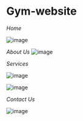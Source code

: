 # Gym-website

*Home*

![image](https://github.com/nisha-laur/Gym-website/assets/104618576/3c573334-a8d1-48b5-a8cf-e3df4b2e2d55)


*About Us*
![image](https://github.com/nisha-laur/Gym-website/assets/104618576/d008518f-9dc2-4d0b-b086-7fd0deb18f0a)


*Services*

![image](https://github.com/nisha-laur/Gym-website/assets/104618576/89480c2a-3f0f-49ae-8d1c-bae6bbc13e84)

![image](https://github.com/nisha-laur/Gym-website/assets/104618576/b2305315-028f-4e29-a1d7-8b94d4f9f6ca)


*Contact Us*

![image](https://github.com/nisha-laur/Gym-website/assets/104618576/79ea9086-53fc-4d4e-9be3-4e9a702770a5)

